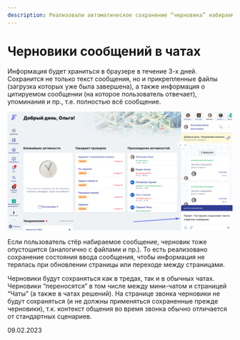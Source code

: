 ```yaml
---
description: Реализовали автоматическое сохранение “черновика” набираемого в чате сообщения
---
```


# Черновики сообщений в чатах

Информация будет храниться в браузере в течение 3-х дней. Сохранится не только текст сообщения, но и прикрепленные файлы (загрузка которых уже была завершена), а также информация о цитируемом сообщении (на которое пользователь отвечает), упоминания и пр., т.е. полностью всё сообщение.

![](<../../.gitbook/assets/image (4) (1) (4) (1).png>)

Если пользователь стёр набираемое сообщение, черновик тоже опустошится (аналогично с файлами и пр.). То есть реализовано сохранение состояния ввода сообщения, чтобы информация не терялась при обновлении страницы или переходе между страницами.

Черновики будут сохраняться как в тредах, так и в обычных чатах. Черновики “переносятся” в том числе между мини-чатом и страницей “Чаты” (а также в чатах решений). На странице звонка черновики не будут сохраняться (и не должны применяться сохраненные прежде черновики), т.к. контекст общения во время звонка обычно отличается от стандартных сценариев.

09.02.2023
